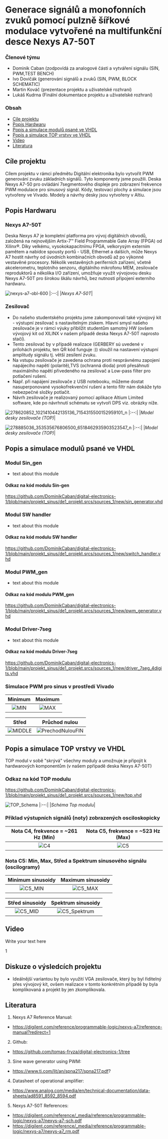 
# Generace signálů a monofonních zvuků pomocí pulzně šířkové modulace vytvořené na multifunkční desce Nexys A7-50T

### Členové týmu

* Dominik Caban (zodpovídá za analogové části a vytváření signálu (SIN, PWM,TEST BENCH)
* Ivo Dovičák (generování signálů a zvuků (SIN, PWM, BLOCK SCHEMATIC)
* Martin Kováč (prezentace projektu a uživatelské rozhraní)
* Lukáš Kudrna (Finální dokumentace projektu a uživatelské rozhraní)

### Obsah

* [Cíle projektu](#objectives)
* [Popis Hardwaru](#hardware)
* [Popis a simulace modulů psané ve VHDL](#modules)
* [Popis a simulace TOP vrstvy ve VHDL](#top)
* [Video](#video)
* [Literatura](#references)

<a name="objectives"></a>

## Cíle projektu

Cílem projektu v rámci předmětu Digitální elektronika bylo vytvořit PWM generování zvuku základních signálů. Tyto komponenty jsme použili. Deska Nexys A7-50 pro ovládání 7segmentového displeje pro zobrazení frekvence PWM modulace pro sinusový signál. Kódy, testovací plochy a simulace jsou vytvořeny ve Vivado. Modely a návrhy desky jsou vytvořeny v Altiu.

<a name="hardware"></a>

## Popis Hardwaru
### Nexys A7-50T

Deska Nexys A7 je kompletní platforma pro vývoj digitálních obvodů, založená na nejnovějším Artix-7™ Field Programmable Gate Array (FPGA) od Xilinx®. Díky velkému, vysokokapacitnímu FPGA, velkorysým externím pamětem a nabídce spousty portů - USB, Ethernet a dalších, může Nexys A7 hostit návrhy od úvodních kombinačních obvodů až po výkonné vestavěné procesory. Několik vestavěných periferních zařízení, včetně akcelerometru, teplotního senzoru, digitálního mikrofonu MEM, zesilovače reproduktorů a několika I/O zařízení, umožňuje využít vývojovou desku Nexys A7-50T pro širokou škálu návrhů, bez nutnosti připojení externího hardwaru.


![nexys-a7-obl-600](https://user-images.githubusercontent.com/99388246/165694448-dfccf257-62a9-4c5e-bb68-ceab544a98f1.png)
|:--:| 
|*Nexys A7-50T*|

### Zesilovač

- Do našeho studentského projektu jsme zakomponovali také vývojový kit - výstupní zesilovač s nastavitelným ziskem. Hlavní smysl našeho zesilovače je v rámci výuky přiblížit studentům samotný HW (ovšem vývojový kit od XILINX v našem případě deska Nexys A7-50T naprosto stačí).
- Tento zesilovač by v případě realizace (GERBERY sú uvedené v prílohách projektu, ten QR kód funguje :)) sloužil na nastavení výstupní amplitudy signálu tj. větší zesílení zvuku.
- Na vstupu zesilovače je zavedena ochrana proti nesprávnému zapojení napájecího napětí (polaritě),TVS (ochranná dioda) proti přesáhnutí maximálního napětí přivedeného na zesilovač a Low-pass filter pro potlačení rušení. 
- Např. při napájení zesilovače z USB notebooku, můžeme dostat nasuperponované vysokofrekvenční rušení a tento filtr nám dokáže tyto nebezpečné složky potlačit.
- Návrh zesilovače je realizovaný pomocí aplikace Altium Limited software, kde po návrhnutí schématu se vytvoří DPS viz. obrázky níže.

![278620852_1021410442135136_7154315500152959101_n](https://user-images.githubusercontent.com/99388246/165693223-0a94e4e5-78b2-440c-bc23-228c8eb99cf3.png)
|:--:| 
|*Model desky zesilovače (TOP)*|

![278885036_353535676806500_6518462935903523547_n](https://user-images.githubusercontent.com/99388246/165693208-ae4fd1d9-7659-4385-9e47-1a015b2743d0.png)
|:--:| 
|*Model desky zesilovače (TOP)*|
<a name="modules"></a>

## Popis a simulace modulů psané ve VHDL

### Modul Sin_gen 

- text about this module

#### Odkaz na kód modulu Sin-gen
https://github.com/DominikCaban/digital-electronics-1/blob/main/projekt_sinus/de1_projekt.srcs/sources_1/new/sin_generator.vhd

### Modul SW handler 

- text about this module

#### Odkaz na kód modulu SW handler
https://github.com/DominikCaban/digital-electronics-1/blob/main/projekt_sinus/de1_projekt.srcs/sources_1/new/switch_handler.vhd

### Modul PWM_gen

- text about this module

#### Odkaz na kód modulu PWM_gen
https://github.com/DominikCaban/digital-electronics-1/blob/main/projekt_sinus/de1_projekt.srcs/sources_1/new/pwm_generator.vhd


### Modul Driver-7seg

- text about this module

#### Odkaz na kód modulu Driver-7seg
https://github.com/DominikCaban/digital-electronics-1/blob/main/projekt_sinus/de1_projekt.srcs/sources_1/new/driver_7seg_4digits.vhd

### Simulace PWM pro sinus v prostředí Vivado

Minimum                    |Maximum
:-------------------------:|:-------------------------:
![MIN](https://user-images.githubusercontent.com/99397107/165824665-f28134af-fd2a-4e1f-8857-7d2d55cf2aeb.JPG)|![MAX](https://user-images.githubusercontent.com/99397107/165824905-91994a5c-5f9b-44cf-b043-a7ce4f09109b.JPG)



Střed                      |Průchod nulou
:-------------------------:|:-------------------------:
![MIDDLE](https://user-images.githubusercontent.com/99397107/165825357-6f038a63-20d1-4ff8-b063-57b1a8716338.JPG)|![PrechodNulouFIN](https://user-images.githubusercontent.com/99397107/165826258-7d612401-1e23-45be-a742-2d1f50f00cf4.jpg)

<a name="top"></a>

## Popis a simulace TOP vrstvy ve VHDL

TOP modul v sobě "skrývá" všechny moduly a umožnuje je připojit k hardwarových komponentům (v našem ppřípadě deska Nexys A7-50T)

### Odkaz na kód TOP modulu
https://github.com/DominikCaban/digital-electronics-1/blob/main/projekt_sinus/de1_projekt.srcs/sources_1/new/top.vhd

![TOP_Schema](https://user-images.githubusercontent.com/99397107/165823085-27287982-7e3d-4061-8c78-0134287f429d.JPG)
|:--:| 
|*Schéma Top modulu*|

<a name="video"></a>
### Příklad výstupních signálů (noty) zobrazených osciloskopicky

Nota C4, frekvence = ~261 Hz (Min)  |Nota C5, frekvence = ~523 Hz (Max)
:-------------------------:|:-------------------------:
![C4](https://user-images.githubusercontent.com/99397107/165827889-ef8b4e22-0047-4556-83de-5ffc1c3d3463.png)|![C5](https://user-images.githubusercontent.com/99397107/165827930-9ff21b77-6a6a-4173-8dd5-d9f67f891dd6.png)

### Nota C5: Min, Max, Střed a Spektrum sinusového signálu (oscilogramy)

Minimum sinusoidy          |Maximum sinusoidy
:-------------------------:|:-------------------------:
![C5_MIN](https://user-images.githubusercontent.com/99397107/165830655-b29274e9-168a-4838-9db8-21de372fa88c.png)|![C5_MAX](https://user-images.githubusercontent.com/99397107/165830683-88cb7ced-67a9-4b66-be49-cc60672f50a2.png)

Střed sinusoidy             |Spektrum sinusoidy
:-------------------------:|:-------------------------:
![C5_MID](https://user-images.githubusercontent.com/99397107/165830888-39846d89-9cd3-4b81-b038-4d63b277ad6b.png)|![C5_Spektrum](https://user-images.githubusercontent.com/99397107/165830906-6ef4ea90-2434-49d2-9d60-5067d2526a32.png)

## Video

Write your text here

<a name="references"></a>1

## Diskuze o výsledcích projektu

- Ideálnější variantou by bylo využití VGA zesilovače, který by byl řiditelný přes vývojový kit, ovšem realizace v tomto konkrétním případě by byla komplikovaná a projekt by jen zkomplikovala.

## Literatura

1. Nexys A7 Reference Manual: 
- https://digilent.com/reference/programmable-logic/nexys-a7/reference-manual?redirect=1

2. Github:
- https://github.com/tomas-fryza/digital-electronics-1/tree
 
3. Sine wave generator using PWM:
- https://www.ti.com/lit/an/spna217/spna217.pdf?
 
4. Datasheet of operational amplifier:
- https://www.analog.com/media/en/technical-documentation/data-sheets/ad8591_8592_8594.pdf

5. Nexys A7-50T References: 
- https://digilent.com/reference/_media/reference/programmable-logic/nexys-a7/nexys-a7-sch.pdf
- https://digilent.com/reference/_media/reference/programmable-logic/nexys-a7/nexys-a7_rm.pdf


